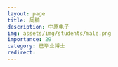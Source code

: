 ```yaml
---
layout: page
title: 周鹏
description: 中原电子
img: assets/img/students/male.png
importance: 29
category: 已毕业博士
redirect:
---
```

